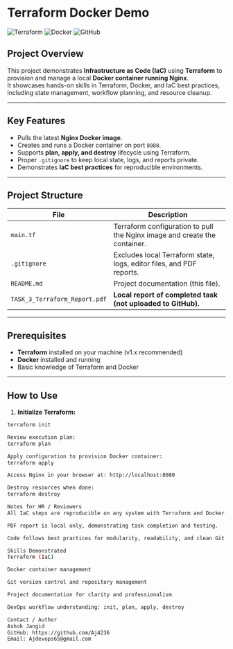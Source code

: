 # Terraform Docker Demo

![Terraform](https://img.shields.io/badge/Terraform-v1.6-blue?logo=terraform&logoColor=white)
![Docker](https://img.shields.io/badge/Docker-v24-blue?logo=docker&logoColor=white)
![GitHub](https://img.shields.io/badge/GitHub-Repo-black?logo=github&logoColor=white)

## Project Overview
This project demonstrates **Infrastructure as Code (IaC)** using **Terraform** to provision and manage a local **Docker container running Nginx**.  
It showcases hands-on skills in Terraform, Docker, and IaC best practices, including state management, workflow planning, and resource cleanup.

---

## Key Features
- Pulls the latest **Nginx Docker image**.
- Creates and runs a Docker container on port `8080`.
- Supports **plan, apply, and destroy** lifecycle using Terraform.
- Proper `.gitignore` to keep local state, logs, and reports private.
- Demonstrates **IaC best practices** for reproducible environments.

---

## Project Structure

| File | Description |
|------|-------------|
| `main.tf` | Terraform configuration to pull the Nginx image and create the container. |
| `.gitignore` | Excludes local Terraform state, logs, editor files, and PDF reports. |
| `README.md` | Project documentation (this file). |
| `TASK_3_Terraform_Report.pdf` | **Local report of completed task (not uploaded to GitHub).** |

---

## Prerequisites
- **Terraform** installed on your machine (v1.x recommended)
- **Docker** installed and running
- Basic knowledge of Terraform and Docker

---

## How to Use
1. **Initialize Terraform:**
```bash
terraform init

Review execution plan:
terraform plan

Apply configuration to provision Docker container:
terraform apply

Access Nginx in your browser at: http://localhost:8080

Destroy resources when done:
terraform destroy

Notes for HR / Reviewers
All IaC steps are reproducible on any system with Terraform and Docker installed.

PDF report is local only, demonstrating task completion and testing.

Code follows best practices for modularity, readability, and clean Git usage.

Skills Demonstrated
Terraform (IaC)

Docker container management

Git version control and repository management

Project documentation for clarity and professionalism

DevOps workflow understanding: init, plan, apply, destroy

Contact / Author
Ashok Jangid
GitHub: https://github.com/Aj4236
Email: Ajdevops65@gmail.com
